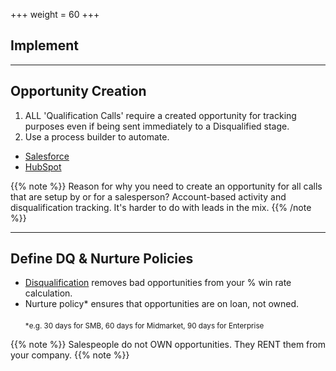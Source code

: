 +++
weight = 60
+++

## Implement

___

## Opportunity Creation

1. ALL 'Qualification Calls' require a created opportunity for tracking purposes even if being sent immediately to a Disqualified stage.
2. Use a process builder to automate.
  - [Salesforce](https://trailhead.salesforce.com/en/content/learn/modules/business_process_automation/process_builder)
  - [HubSpot](https://knowledge.hubspot.com/articles/kcs_article/workflows/how-can-i-create-deals-with-a-workflow)
 
{{% note %}}
 Reason for why you need to create an opportunity for all calls that are setup by or for a salesperson? Account-based activity and disqualification tracking. It's harder to do with leads in the mix. 
{{% /note %}}
 
 ---
 
## Define DQ & Nurture Policies

- [Disqualification](https://www.insightsquared.com/2016/04/the-importance-of-disqualifying-leads/) removes bad opportunities from your % win rate calculation.
- Nurture policy* ensures that opportunities are on loan, not owned.<br><br>
 <small>*e.g. 30 days for SMB, 60 days for Midmarket, 90 days for Enterprise</small>
 
{{% note %}}
Salespeople do not OWN opportunities. They RENT them from your company.
{{% note %}}

